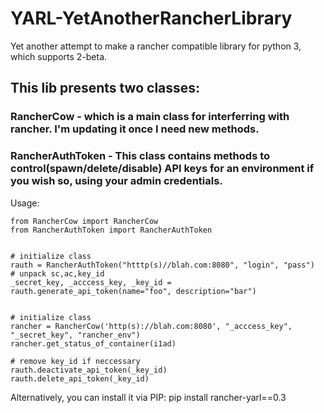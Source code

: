 # YARL-YetAnotherRancherLibrary
Yet another attempt to make a rancher compatible library for python 3, which supports 2-beta.

## This lib presents two classes:
### RancherCow - which is a main class for interferring with rancher. I'm updating it once I need new methods. 
### RancherAuthToken - This class contains methods to control(spawn/delete/disable) API keys for an environment if you wish so, using your admin credentials.

Usage: 
```
from RancherCow import RancherCow
from RancherAuthToken import RancherAuthToken


# initialize class
rauth = RancherAuthToken("htttp(s)//blah.com:8080", "login", "pass")
# unpack sc,ac,key_id
_secret_key, _acccess_key, _key_id = rauth.generate_api_token(name="foo", description="bar")


# initialize class
rancher = RancherCow('http(s)://blah.com:8080', "_acccess_key", "_secret_key", "rancher_env")
rancher.get_status_of_container(i1ad)

# remove key_id if neccessary
rauth.deactivate_api_token(_key_id)
rauth.delete_api_token(_key_id)
```

Alternatively, you can install it via PIP:
pip install rancher-yarl==0.3

